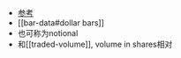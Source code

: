 - [参考](https://www.investopedia.com/terms/d/dollar-volume-liquidity.asp)
- [[bar-data#dollar bars]]
- 也可称为notional
- 和[[traded-volume]], volume in shares相对